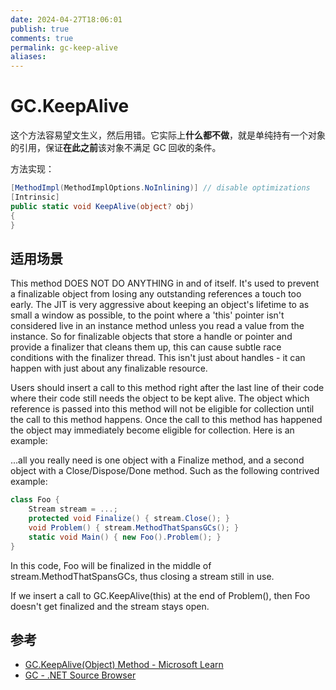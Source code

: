 ```yaml
---
date: 2024-04-27T18:06:01
publish: true
comments: true
permalink: gc-keep-alive
aliases:
---
```


# GC.KeepAlive

这个方法容易望文生义，然后用错。它实际上**什么都不做**，就是单纯持有一个对象的引用，保证**在此之前**该对象不满足 GC 回收的条件。

方法实现：

``` csharp
[MethodImpl(MethodImplOptions.NoInlining)] // disable optimizations
[Intrinsic]
public static void KeepAlive(object? obj)
{
}
```

## 适用场景

This method DOES NOT DO ANYTHING in and of itself. It's used to prevent a finalizable object from losing any outstanding references a touch too early. The JIT is very aggressive about keeping an object's lifetime to as small a window as possible, to the point where a 'this' pointer isn't considered live in an instance method unless you read a value from the instance. So for finalizable objects that store a handle or pointer and provide a finalizer that cleans them up, this can cause subtle race conditions with the finalizer thread. This isn't just about handles - it can happen with just about any finalizable resource.

Users should insert a call to this method right after the last line of their code where their code still needs the object to be kept alive. The object which reference is passed into this method will not be eligible for collection until the call to this method happens. Once the call to this method has happened the object may immediately become eligible for collection. Here is an example:

...all you really need is one object with a Finalize method, and a second object with a Close/Dispose/Done method. Such as the following contrived example:

``` csharp
class Foo {
    Stream stream = ...;
    protected void Finalize() { stream.Close(); }
    void Problem() { stream.MethodThatSpansGCs(); }
    static void Main() { new Foo().Problem(); }
}
```

In this code, Foo will be finalized in the middle of stream.MethodThatSpansGCs, thus closing a stream still in use.

If we insert a call to GC.KeepAlive(this) at the end of Problem(), then Foo doesn't get finalized and the stream stays open.

## 参考

- [GC.KeepAlive(Object) Method - Microsoft Learn](https://learn.microsoft.com/en-us/dotnet/api/system.gc.keepalive)
- [GC - .NET Source Browser](https://source.dot.net/#System.Private.CoreLib/src/System/GC.CoreCLR.cs,245)
